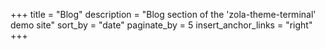+++
title = "Blog"
description = "Blog section of the 'zola-theme-terminal' demo site"
sort_by = "date"
paginate_by = 5
insert_anchor_links = "right"
+++
